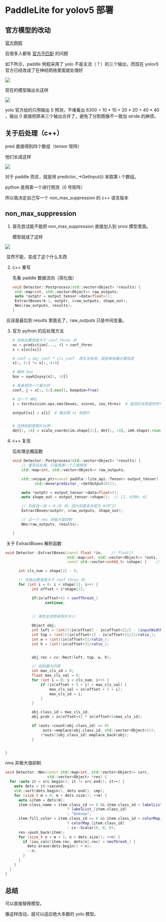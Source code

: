# PaddleLite for yolov5 部署





## 官方模型的改动

[官方例程](https://github.com/PaddlePaddle/Paddle-Lite-Demo)

后很多人都有 [官方不匹配](https://github.com/PaddlePaddle/Paddle-Lite-Demo) 的问题

如下所示，paddle 例程采用了 yolo 不是主流（？）的三个输出，而现在 yolov5 官方已经改成了在神经网络里面就处理好

![](https://github.com/Eric-is-good/yolov5_with_paddlelite/blob/master/pics/3.jpg)



现在的模型输出长这样

![](https://github.com/Eric-is-good/yolov5_with_paddlelite/blob/master/pics/4.jpg)

yolo 官方给的只用输出 0 预测，不难看出 6300 = 10 * 10 + 20 * 20 + 40 * 40 ，输出 0 直接把原来三个输出合并了，避免了分割图像不一致加 stride 的麻烦。



## 关于后处理（c++）

pred 直接得到四个数组（tensor 矩阵）

他们长成这样

![](https://github.com/Eric-is-good/yolov5_with_paddlelite/blob/master/pics/1.jpg)



对于 paddle 而言，就是用 predictor_->GetInput(i) 来取第 i 个数组。



python 是用第一个进行预测（0 号矩阵）

所以我决定自己写一个 non_max_suppression 的 c++ 语言版本



## non_max_suppression

1. 首先尝试能不能把 non_max_suppression 直接加入到 onnx 模型里面。

   模型就成了这样

![](https://github.com/Eric-is-good/yolov5_with_paddlelite/blob/master/pics/2.jpg)

​       显然不能，变成了这个什么东西

2. c++ 重写

   先看 paddle 数据流向（简化版）

   ```c++
   void Detector::Postprocess(std::vector<Object> *results) {
   	std::map<int, std::vector<Object>> raw_outputs;
   	auto *outptr = output_tensor->data<float>();
   	ExtractBoxes(k-1, outptr, &raw_outputs, shape_out);
   	Nms(raw_outputs, results);
   }
   
   ```

​       应该是最后到 results 里面去了，raw_outputs 只是中间变量。

3. 官方 python 的后处理方法

   ```python
   # 先取出置信度大于 conf_thres 的
   xc = prediction[..., 4] > conf_thres
   x = x[xc[xi]]
   
   # conf = obj_conf * cls_conf  其实没有用，就是单纯展示置信度
   x[:, 5:] *= x[:, 4:5]
   
   # 解析 box
   box = xywh2xyxy(x[:, :4])
   
   # 每条预测一个最大的
   conf, j = x[:, 5:].max(1, keepdim=True)
   
   # 过一个 NMS
   i = torchvision.ops.nms(boxes, scores, iou_thres)  # 返回应该保留的序号
   
   output[xi] = x[i]  # 输出第 xi 张图片
   
   
   # 还原到到原图片比例
   det[:, :4] = scale_coords(im.shape[2:], det[:, :4], im0.shape).round()
   
   ```

4. c++ 复现

   后处理总概函数
   
   ```c++
   void Detector::Postprocess(std::vector<Object> *results) {
       // 重写后处理，只是用第一个三维矩阵
       std::map<int, std::vector<Object>> raw_outputs;
   
       std::unique_ptr<const paddle::lite_api::Tensor> output_tensor(
             std::move(predictor_->GetOutput(0)));
   
       auto *outptr = output_tensor->data<float>();
       auto shape_out = output_tensor->shape();  // [1, 6300, 6]
   
       // 先挑选一波 > 0.25 的，因为后面复杂度为 O(N^2)
       ExtractBoxes(outptr, &raw_outputs, shape_out);
   
       // 过一个 nms 非极大值抑制
       Nms(raw_outputs, results);
   
   }
   ```





​      关于 ExtractBoxes 解析函数

```c++
void Detector::ExtractBoxes(const float *in,    // float[]
                            std::map<int, std::vector<Object>> *outs,
                            const std::vector<int64_t> &shape) {    // [1, 6300, 6]

      int cls_num = shape[2] - 5;

      // 先取出置信度大于 conf_thres 的
      for (int i = 0; i < shape[1]; i++) {
            int offset = i*shape[2];

            if(in[offset+4] < confThresh_)
                  continue;
                  
            
            // 再恢复成原来图片大小

            Object obj;
            int left = (int)((in[offset] - in[offset+2]/2 - (inputWidth_ - inputW )/ 2.0 ) / ratio_);   // 减去 padding
            int top = (int)((in[offset+1] - in[offset+3]/2)/ratio_);
            int w = (int)(in[offset+2]/ratio_);
            int h = (int)(in[offset+3]/ratio_);


            obj.rec = cv::Rect(left, top, w, h);

            // 找到最大的类
            int max_cls_id = 0;
            float max_cls_val = 0;
            for (int i = 0; i < cls_num; i++) {
                if (in[offset + 5 + i] > max_cls_val) {
                    max_cls_val = in[offset + 5 + i];
                    max_cls_id = i;
                }
            }

            obj.class_id = max_cls_id;
            obj.prob = in[offset+4] * in[offset+5+max_cls_id];

            if (outs->count(obj.class_id) == 0)
                 outs->emplace(obj.class_id, std::vector<Object>());
                (*outs)[obj.class_id].emplace_back(obj);
            }


}
```

nms 非极大值抑制

```c++
void Detector::Nms(const std::map<int, std::vector<Object>> &src,
                   std::vector<Object> *res) {
  for (auto it = src.begin(); it != src.end(); it++) {
    auto dets = it->second;
    std::sort(dets.begin(), dets.end(), cmp);
    for (size_t m = 0; m < dets.size(); ++m) {
      auto &item = dets[m];
      item.class_name = item.class_id >= 0 && item.class_id < labelList_.size()
                            ? labelList_[item.class_id]
                            : "Unknow";
      item.fill_color = item.class_id >= 0 && item.class_id < colorMap_.size()
                            ? colorMap_[item.class_id]
                            : cv::Scalar(0, 0, 0);
      res->push_back(item);
      for (size_t n = m + 1; n < dets.size(); ++n) {
        if (iou_calc(item.rec, dets[n].rec) > nmsThresh_) {
          dets.erase(dets.begin() + n);
          --n;
        }
      }
    }
  }
}
```



## 总结

可以直接替换模型。

像这样改动，就可以适应绝大多数的 yolo 模型。
